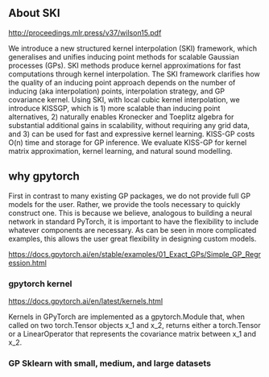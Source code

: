 ## About SKI
http://proceedings.mlr.press/v37/wilson15.pdf

We introduce a new structured kernel interpolation (SKI) framework, which generalises
and unifies inducing point methods for scalable Gaussian processes (GPs). SKI methods produce kernel approximations for fast computations through kernel interpolation. The SKI framework clarifies how the quality of an inducing point approach depends on the number of inducing (aka interpolation) points, interpolation strategy, and GP covariance kernel. Using SKI, with local cubic kernel interpolation, we introduce KISSGP, which is 1) more scalable than inducing point alternatives, 2) naturally enables Kronecker and Toeplitz algebra for substantial additional gains in scalability, without requiring any grid data,
and 3) can be used for fast and expressive kernel learning. KISS-GP costs O(n) time and storage for GP inference. We evaluate KISS-GP for kernel matrix approximation, kernel learning, and natural sound modelling.

## why gpytorch
First in contrast to many existing GP packages, we do not provide full GP models for the user. Rather, we provide the tools necessary to quickly construct one. This is because we believe, analogous to building a neural network in standard PyTorch, it is important to have the flexibility to include whatever components are necessary. As can be seen in more complicated examples, this allows the user great flexibility in designing custom models.

https://docs.gpytorch.ai/en/stable/examples/01_Exact_GPs/Simple_GP_Regression.html

### gpytorch kernel
https://docs.gpytorch.ai/en/latest/kernels.html

Kernels in GPyTorch are implemented as a gpytorch.Module that, when called on two torch.Tensor objects  x_1 and x_2, returns either a torch.Tensor or a LinearOperator that represents the covariance matrix between x_1 and x_2.

### GP Sklearn with small, medium, and large datasets